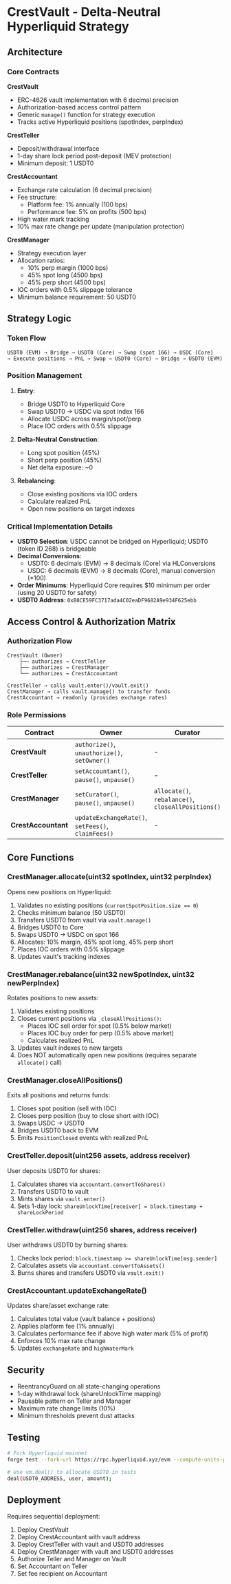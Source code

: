 # CrestVault - Delta-Neutral Hyperliquid Strategy

## Architecture

### Core Contracts

**CrestVault**

- ERC-4626 vault implementation with 6 decimal precision
- Authorization-based access control pattern
- Generic `manage()` function for strategy execution
- Tracks active Hyperliquid positions (spotIndex, perpIndex)

**CrestTeller**

- Deposit/withdrawal interface
- 1-day share lock period post-deposit (MEV protection)
- Minimum deposit: 1 USDT0

**CrestAccountant**

- Exchange rate calculation (6 decimal precision)
- Fee structure:
  - Platform fee: 1% annually (100 bps)
  - Performance fee: 5% on profits (500 bps)
- High water mark tracking
- 10% max rate change per update (manipulation protection)

**CrestManager**

- Strategy execution layer
- Allocation ratios:
  - 10% perp margin (1000 bps)
  - 45% spot long (4500 bps)
  - 45% perp short (4500 bps)
- IOC orders with 0.5% slippage tolerance
- Minimum balance requirement: 50 USDT0

## Strategy Logic

### Token Flow

```
USDT0 (EVM) → Bridge → USDT0 (Core) → Swap (spot 166) → USDC (Core)
→ Execute positions → PnL → Swap → USDT0 (Core) → Bridge → USDT0 (EVM)
```

### Position Management

1. **Entry**:
   - Bridge USDT0 to Hyperliquid Core
   - Swap USDT0 → USDC via spot index 166
   - Allocate USDC across margin/spot/perp
   - Place IOC orders with 0.5% slippage

2. **Delta-Neutral Construction**:
   - Long spot position (45%)
   - Short perp position (45%)
   - Net delta exposure: ~0

3. **Rebalancing**:
   - Close existing positions via IOC orders
   - Calculate realized PnL
   - Open new positions on target indexes

### Critical Implementation Details

- **USDT0 Selection**: USDC cannot be bridged on Hyperliquid; USDT0 (token ID 268) is bridgeable
- **Decimal Conversions**:
  - USDT0: 6 decimals (EVM) → 8 decimals (Core) via HLConversions
  - USDC: 6 decimals (EVM) → 8 decimals (Core), manual conversion (\*100)
- **Order Minimums**: Hyperliquid Core requires $10 minimum per order (using 20 USDT0 for safety)
- **USDT0 Address**: `0xB8CE59FC3717ada4C02eaDF9682A9e934F625ebb`

## Access Control & Authorization Matrix

### Authorization Flow
```
CrestVault (Owner)
    ├── authorizes → CrestTeller
    ├── authorizes → CrestManager
    └── authorizes → CrestAccountant

CrestTeller → calls vault.enter()/vault.exit()
CrestManager → calls vault.manage() to transfer funds
CrestAccountant → readonly (provides exchange rates)
```

### Role Permissions

| Contract | Owner | Curator | Authorized | Public |
|----------|--------|---------|------------|--------|
| **CrestVault** | `authorize()`, `unauthorize()`, `setOwner()` | - | `manage()` | View functions |
| **CrestTeller** | `setAccountant()`, `pause()`, `unpause()` | - | - | `deposit()`, `withdraw()` |
| **CrestManager** | `setCurator()`, `pause()`, `unpause()` | `allocate()`, `rebalance()`, `closeAllPositions()` | - | View functions |
| **CrestAccountant** | `updateExchangeRate()`, `setFees()`, `claimFees()` | - | - | `convertToShares()`, `convertToAssets()` |

## Core Functions

### CrestManager.allocate(uint32 spotIndex, uint32 perpIndex)
Opens new positions on Hyperliquid:
1. Validates no existing positions (`currentSpotPosition.size == 0`)
2. Checks minimum balance (50 USDT0)
3. Transfers USDT0 from vault via `vault.manage()`
4. Bridges USDT0 to Core
5. Swaps USDT0 → USDC on spot 166
6. Allocates: 10% margin, 45% spot long, 45% perp short
7. Places IOC orders with 0.5% slippage
8. Updates vault's tracking indexes

### CrestManager.rebalance(uint32 newSpotIndex, uint32 newPerpIndex)
Rotates positions to new assets:
1. Validates existing positions
2. Closes current positions via `_closeAllPositions()`:
   - Places IOC sell order for spot (0.5% below market)
   - Places IOC buy order for perp (0.5% above market)
   - Calculates realized PnL
3. Updates vault indexes to new targets
4. Does NOT automatically open new positions (requires separate `allocate()` call)

### CrestManager.closeAllPositions()
Exits all positions and returns funds:
1. Closes spot position (sell with IOC)
2. Closes perp position (buy to close short with IOC)
3. Swaps USDC → USDT0
4. Bridges USDT0 back to EVM
5. Emits `PositionClosed` events with realized PnL

### CrestTeller.deposit(uint256 assets, address receiver)
User deposits USDT0 for shares:
1. Calculates shares via `accountant.convertToShares()`
2. Transfers USDT0 to vault
3. Mints shares via `vault.enter()`
4. Sets 1-day lock: `shareUnlockTime[receiver] = block.timestamp + shareLockPeriod`

### CrestTeller.withdraw(uint256 shares, address receiver)
User withdraws USDT0 by burning shares:
1. Checks lock period: `block.timestamp >= shareUnlockTime[msg.sender]`
2. Calculates assets via `accountant.convertToAssets()`
3. Burns shares and transfers USDT0 via `vault.exit()`

### CrestAccountant.updateExchangeRate()
Updates share/asset exchange rate:
1. Calculates total value (vault balance + positions)
2. Applies platform fee (1% annually)
3. Calculates performance fee if above high water mark (5% of profit)
4. Enforces 10% max rate change
5. Updates `exchangeRate` and `highWaterMark`

## Security

- ReentrancyGuard on all state-changing operations
- 1-day withdrawal lock (shareUnlockTime mapping)
- Pausable pattern on Teller and Manager
- Maximum rate change limits (10%)
- Minimum thresholds prevent dust attacks

## Testing

```bash
# Fork Hyperliquid mainnet
forge test --fork-url https://rpc.hyperliquid.xyz/evm --compute-units-per-second 1

# Use vm.deal() to allocate USDT0 in tests
deal(USDT0_ADDRESS, user, amount);
```

## Deployment

Requires sequential deployment:

1. Deploy CrestVault
2. Deploy CrestAccountant with vault address
3. Deploy CrestTeller with vault and USDT0 addresses
4. Deploy CrestManager with vault and USDT0 addresses
5. Authorize Teller and Manager on Vault
6. Set Accountant on Teller
7. Set fee recipient on Accountant

